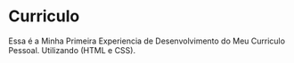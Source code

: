 # Curriculo
Essa é a Minha Primeira Experiencia de Desenvolvimento do Meu Curriculo Pessoal. 
Utilizando (HTML e CSS).